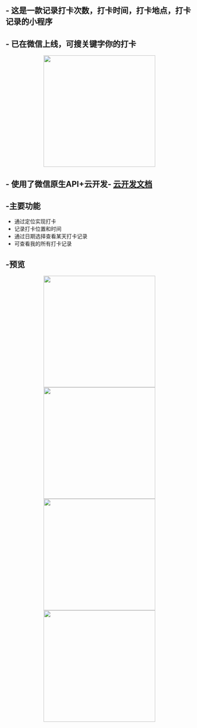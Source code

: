 ## - 这是一款记录打卡次数，打卡时间，打卡地点，打卡记录的小程序
## - 已在微信上线，可搜关键字你的打卡
<center class="half">
    <img src="https://p1-juejin.byteimg.com/tos-cn-i-k3u1fbpfcp/9dc88065049c4364a2d6b211bb9190ff~tplv-k3u1fbpfcp-zoom-1.image" width="300"/>
</center>  

## - 使用了微信原生API+云开发- [云开发文档](https://developers.weixin.qq.com/miniprogram/dev/wxcloud/basis/getting-started.html)

## -主要功能  
- 通过定位实现打卡  
- 记录打卡位置和时间  
- 通过日期选择查看某天打卡记录  
- 可查看我的所有打卡记录  

## -预览  
<center class="half">
    <img src="https://p3-juejin.byteimg.com/tos-cn-i-k3u1fbpfcp/f11a4d4e29cb4972badbc6df826fad7a~tplv-k3u1fbpfcp-zoom-1.image" width="300"/>
    <img src="https://p9-juejin.byteimg.com/tos-cn-i-k3u1fbpfcp/bd1a2b0cd5c34d71a02ae92675816a18~tplv-k3u1fbpfcp-zoom-1.image" width="300"/>
    <img src="https://p6-juejin.byteimg.com/tos-cn-i-k3u1fbpfcp/89013d94be7b410b8b97cb887cb75f4b~tplv-k3u1fbpfcp-zoom-1.image" width="300"/> 
    <img src="https://p3-juejin.byteimg.com/tos-cn-i-k3u1fbpfcp/3e0e3889d1c74c44b29115eaf0086a76~tplv-k3u1fbpfcp-zoom-1.image" width="300"/>
</center>
